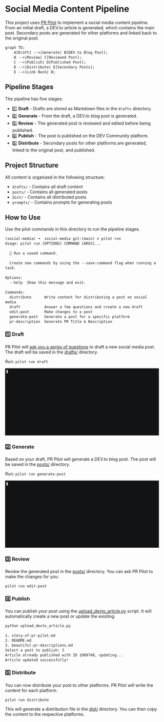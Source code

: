 # Social Media Content Pipeline

This project uses [PR Pilot](https://www.pr-pilot.ai) to implement a social media content pipeline. From an initial draft, a DEV.to article is generated, which contains the main post. Secondary posts are generated for other platforms and linked back to the original post.

```mermaid
graph TD;
    A[Draft] -->|Generate| B[DEV.to Blog Post];
    B -->|Review| C[Reviewed Post];
    C -->|Publish| D[Published Post];
    D -->|Distribute| E[Secondary Posts];
    E -->|Link Back| B;
```


## Pipeline Stages

The pipeline has five stages:
- 1️⃣ **Draft** - Drafts are stored as Markdown files in the `drafts` directory.
- 2️⃣ **Generate** - From the draft, a DEV.to blog post is generated.
- 3️⃣ **Review** - The generated post is reviewed and edited before being published.
- 4️⃣ **Publish** - The post is published on the DEV Community platform.
- 5️⃣ **Distribute** - Secondary posts for other platforms are generated, linked to the original post, and published.

## Project Structure

All content is organized in the following structure:
- `drafts/` - Contains all draft content
- `posts/` - Contains all generated posts
- `dist/` - Contains all distributed posts
- `prompts/` - Contains prompts for generating posts

## How to Use

Use the pilot commands in this directory to run the pipeline stages.

```shell
(social-media) ➜  social-media git:(main) ✗ pilot run
Usage: pilot run [OPTIONS] COMMAND [ARGS]...

  🚀 Run a saved command.

  Create new commands by using the --save-command flag when running a task.

Options:
  --help  Show this message and exit.

Commands:
  distribute      Write content for distributing a post on social media
  draft           Answer a few questions and create a new draft
  edit-post       Make changes to a post
  generate-post   Generate a post for a specific platform
  pr-description  Generate PR Title & Description
```

### 1️⃣ Draft
PR Pilot will [ask you a series of questions](./prompts/draft-post.md.jinja2) to draft a new social media post. The draft will be saved in the [drafts/](./drafts) directory.

Run: `pilot run draft`

![Draft](./generate_draft.gif)

### 2️⃣ Generate

Based on your draft, PR Pilot will generate a DEV.to blog post. The post will be saved in the [posts/](./posts) directory.

Run: `pilot run generate-post`

![Generate Post](./generate-post.gif)

### 3️⃣ Review

Review the generated post in the [posts/](./posts) directory. You can ask PR Pilot to make the changes for you:

```shell
pilot run edit-post  
```

### 4️⃣ Publish
You can publish your post using the [upload_devto_article.py](./upload_devto_article.py) script. It will automatically
create a new post or update the existing:
```shell
python upload_devto_article.py

1. story-of-pr-pilot.md
2. README.md
3. beautiful-pr-descriptions.md
Select a post to publish: 3
Article already published with ID 1989749, updating...
Article updated successfully!

```

### 5️⃣ Distribute
You can now distribute your post to other platforms. PR Pilot will write the content for each platform.

```shell
pilot run distribute
```

This will generate a distribution file in the [dist/](./dist) directory. You can then copy the content to the respective platforms.